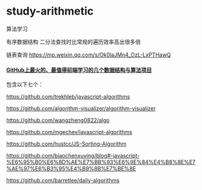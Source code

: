 # study-arithmetic

算法学习

有序数据结构
二分法查找时比常规的遍历效率高出很多倍

链表查询
https://mp.weixin.qq.com/s/Ok0laJMn4_OzL-LxPTHawQ

#### [GitHub上最火的、最值得前端学习的几个数据结构与算法项目](https://juejin.im/post/6890298762917314573?utm_source=gold_browser_extension)

包含以下七个：

https://github.com/trekhleb/javascript-algorithms

https://github.com/algorithm-visualizer/algorithm-visualizer

https://github.com/wangzheng0822/algo

https://github.com/mgechev/javascript-algorithms

https://github.com/hustcc/JS-Sorting-Algorithm

https://github.com/biaochenxuying/blog#-javascript-%E6%95%B0%E6%8D%AE%E7%BB%93%E6%9E%84%E4%B8%8E%E7%AE%97%E6%B3%95%E4%B9%8B%E7%BE%8E

https://github.com/barretlee/daily-algorithms

